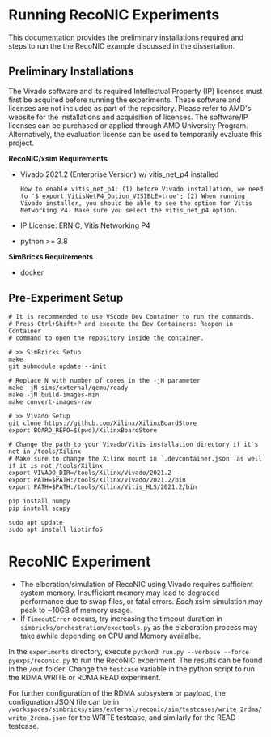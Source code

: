 # Running RecoNIC Experiments
This documentation provides the preliminary installations required and steps to run the the RecoNIC example discussed in the dissertation.

## Preliminary Installations

The Vivado software and its required Intellectual Property (IP) licenses must first be acquired before running the experiments. These software and licenses are not included as part of the repository. Please refer to AMD's website for the installations and acquisition of licenses. The software/IP licenses can be purchased or applied through AMD University Program. Alternatively, the evaluation license can be used to temporarily evaluate this project.

**RecoNIC/xsim Requirements**
- Vivado 2021.2 (Enterprise Version) w/ vitis_net_p4 installed
    ```
    How to enable vitis_net_p4: (1) before Vivado installation, we need to '$ export VitisNetP4_Option_VISIBLE=true'; (2) When running Vivado installer, you should be able to see the option for Vitis Networking P4. Make sure you select the vitis_net_p4 option.
    ```

- IP License: ERNIC, Vitis Networking P4
- python >= 3.8

**SimBricks Requirements**
- docker


## Pre-Experiment Setup
```
# It is recommended to use VScode Dev Container to run the commands. 
# Press Ctrl+Shift+P and execute the Dev Containers: Reopen in Container 
# command to open the repository inside the container.

# >> SimBricks Setup
make
git submodule update --init

# Replace N with number of cores in the -jN parameter
make -jN sims/external/qemu/ready 
make -jN build-images-min
make convert-images-raw

# >> Vivado Setup
git clone https://github.com/Xilinx/XilinxBoardStore
export BOARD_REPO=$(pwd)/XilinxBoardStore

# Change the path to your Vivado/Vitis installation directory if it's not in /tools/Xilinx
# Make sure to change the Xilinx mount in `.devcontainer.json` as well if it is not /tools/Xilinx
export VIVADO_DIR=/tools/Xilinx/Vivado/2021.2
export PATH=$PATH:/tools/Xilinx/Vivado/2021.2/bin
export PATH=$PATH:/tools/Xilinx/Vitis_HLS/2021.2/bin

pip install numpy
pip install scapy

sudo apt update
sudo apt install libtinfo5
```


# RecoNIC Experiment

- The elboration/simulation of RecoNIC using Vivado requires sufficient system memory. Insufficient memory may lead to degraded performance due to swap files, or fatal errors. *Each* xsim simulation may peak to ~10GB of memory usage.
- If `TimeoutError` occurs, try increasing the timeout duration in `simbricks/orchestration/exectools.py` as the elaboration process may take awhile depending on CPU and Memory availalbe.

In the `experiments` directory, execute `python3 run.py --verbose --force pyexps/reconic.py` to run the RecoNIC experiment. The results can be found in the `/out` folder. Change the `testcase` variable in the python script to run the RDMA WRITE or RDMA READ experiment. 

For further configuration of the RDMA subsystem or payload, the configuration JSON file can be in `/workspaces/simbricks/sims/external/reconic/sim/testcases/write_2rdma/write_2rdma.json` for the WRITE testcase, and similarly for the READ testcase.